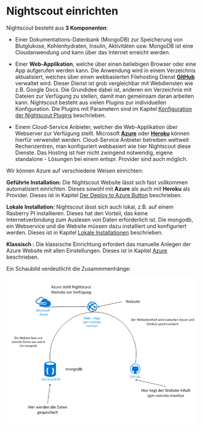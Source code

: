 # Nightscout einrichten

Nightscout besteht aus **3 Komponenten**:

* Einer Dokumentations-Datenbank (MongoDB)  zur Speicherung von Blutglukose, Kohlenhydraten, Insulin, Aktivitäten usw. MongoDB ist eine Cloudanwendung und kann über das Internet erreicht werden.

* Einer **Web-Applikation**, welche über einen beliebigen Browser oder eine App aufgerufen  werden kann. Die Anwendung wird in einem Verzeichnis aktualisiert, welches über einen webbasierten Filehosting Dienst [**GitHub**](https://github.com/) verwaltet wird. Dieser Dienst ist grob vergleichbar mit Webdiensten wie z.B. Google Docs. Die Grundidee dabei ist, anderen ein Verzeichnis mit Dateien zur Verfügung zu stellen, damit man gemeinsam daran arbeiten kann. Nightscout besteht aus vielen Plugins zur individuellen Konfiguration. Die Plugins mit Parametern sind im Kapitel [Konfiguration der Nightscout Plugins](../nightscout/azure_plugins.md) beschrieben.

* Einem Cloud-Service Anbieter, welcher die Web-Applikation über Webserver zur Verfügung stellt. Microsoft [**Azure**](https://azure.microsoft.com/de-de/pricing/free-trial/) oder [**Heroku**](https://www.heroku.com/) können hierfür verwendet werden. Cloud-Service Anbieter betreiben weltweit Rechenzentren, man konfiguriert webbasiert wie hier Nightscout
diese Dienste. Das Hosting ist hier nicht zwingend notwendig, eigene standalone - Lösungen bei einem entspr. Provider sind auch möglich.

Wir können Azure auf verschiedene Weisen einrichten:

**Geführte Installation:**
Die Nightscout Website lässt sich fast vollkommen automatisiert einrichten. Dieses sowohl mit **Azure** als auch mit **Heroku** als Provider. Dieses ist in Kapitel [Der Deploy to Azure Button](../nightscout/deploy_to_azure.md) beschrieben.

**Lokale Installation:** 
Nightscout lässt sich auch lokal, z.B. auf einem Rasberry PI installieren. Dieses hat den Vorteil, das keine Internetverbindung zum Auslesen von Daten erforderlich ist. Die mongodb, ein Webservice und die Website müssen dazu installiert und konfiguriert werden. Dieses ist in Kapitel [Lokale Installationen](../nightscout/lokale_installationen.md) beschrieben.

**Klassisch :** Die klassische Einrichtung erfordert das  manuelle Anlegen der Azure Website mit allen Einstellungen. Dieses ist in Kapitel [Azure](../nightscout/azure.md) beschrieben.




Ein Schaubild verdeutlicht die Zusammmenhänge:

![nightscout scheme](../images/nightscout_scheme.jpg)







